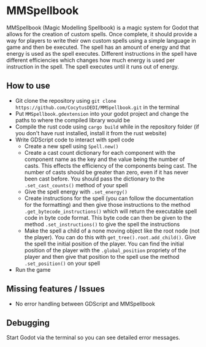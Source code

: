 # MMSpellbook
MMSpellbook (Magic Modelling Spellbook) is a magic system for Godot that allows for the creation of custom spells. Once complete, it should provide a way for players to write their own custom spells using a simple language in game and then be executed. The spell has an amount of energy and that energy is used as the spell executes. Different instructions in the spell have different efficiencies which changes how much energy is used per instruction in the spell. The spell executes until it runs out of energy.

## How to use
- Git clone the repository using `git clone https://github.com/CocytusDEDI/MMSpellbook.git` in the terminal
- Put `MMSpellbook.gdextension` into your godot project and change the paths to where the compiled library would be
- Compile the rust code using `cargo build` while in the repository folder (if you don't have rust installed, install it from the rust website)
- Write GDScript code to interact with spell code
    - Create a new spell using `Spell.new()`
    - Create a cast count dictionary for each component with the component name as the key and the value being the number of casts. This effects the efficiency of the components being cast. The number of casts should be greater than zero, even if it has never been cast before. You should pass the dictionary to the `.set_cast_counts()` method of your spell
    - Give the spell energy with `.set_energy()`
    - Create instructions for the spell (you can follow the documentation for the formatting) and then give those instructions to the method `.get_bytecode_instructions()` which will return the executable spell code in byte code format. This byte code can then be given to the method `.set_instructions()` to give the spell the instructions
    - Make the spell a child of a none moving object like the root node (not the player). You can do this with `get_tree().root.add_child()`. Give the spell the initial position of the player. You can find the initial position of the player with the `.global_position` propriety of the player and then give that position to the spell use the method `.set_position()` on your spell
- Run the game

## Missing features / Issues
- No error handling between GDScript and MMSpellbook

## Debugging
Start Godot via the terminal so you can see detailed error messages.
